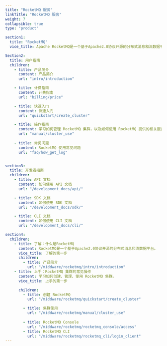 ```yaml
---
title: "RocketMQ 服务"
linkTitle: "RocketMQ 服务"
weight: 7
collapsible: true
type: "product"

section1:
  title: "RocketMQ"
  vice_title: Apache RocketMQ是一个基于Apache2.0协议开源的分布式消息和流数据平台，具有低延时、高吞吐、可审计、可几乎无限水平扩展等优点。

Section2:
  title: 用户指南
  children:
    - title: 产品简介
      content: 产品简介
      url: "intro/introduction"

    - title: 计费指南
      content: 计费指南
      url: "billing/price"

    - title: 快速入门
      content: 快速入门
      url: "quickstart/create_cluster"

    - title: 操作指南
      content: 学习如何管理 RocketMQ 集群，以及如何使用 RocketMQ 提供的相关服务等。
      url: "manual/cluster_use"
     
    - title: 常见问题
      content: RocketMQ 使用常见问题
      url: "faq/how_get_log"


section3:
  title: 开发者指南
  children:
    - title: API 文档
      content: 如何使用 API 文档
      url: "/development_docs/api/"

    - title: SDK 文档
      content: 如何使用 SDK 文档
      url: "/development_docs/sdk/"

    - title: CLI 文档
      content: 如何使用 CLI 文档
      url: "/development_docs/cli/"

section4:
  children:
    - title: 了解：什么是RocketMQ
      content: RocketMQ是一个基于Apache2.0协议开源的分布式消息和流数据平台。
      vice_title: 了解的第一步      
      children:
        - title: 产品简介
          url: "/middware/rocketmq/intro/introduction"
    - title: 上手：RocketMQ 集群的常见操作
      content: 学习如何创建、管理、使用 RocketMQ 集群。
      vice_title: 上手的第一步

      children: 
        - title: 创建 RocketMQ
          url: "/middware/rocketmq/quickstart/create_cluster"

        - title: 集群使用
          url: "/middware/rocketmq/manual/cluster_use"
        
        - title: RocketMQ Console
          url: "/middware/rocketmq/rocketmq_console/access"
        - title: RocketMQ CLI
          url: "/middware/rocketmq/rocketmq_cli/login_client"
---
```



